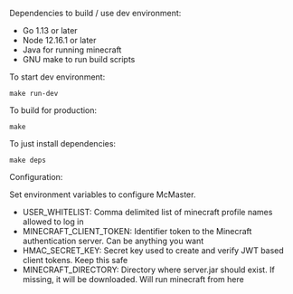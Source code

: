 Dependencies to build / use dev environment:

* Go 1.13 or later
* Node 12.16.1 or later
* Java for running minecraft
* GNU make to run build scripts

To start dev environment:

    make run-dev

To build for production:

    make

To just install dependencies:

    make deps

Configuration:

Set environment variables to configure McMaster.

* USER_WHITELIST: Comma delimited list of minecraft profile names allowed to log in
* MINECRAFT_CLIENT_TOKEN: Identifier token to the Minecraft authentication server. Can be anything you want
* HMAC_SECRET_KEY: Secret key used to create and verify JWT based client tokens. Keep this safe
* MINECRAFT_DIRECTORY: Directory where server.jar should exist. If missing, it will be downloaded. Will run minecraft from here